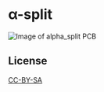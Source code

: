 # α-split

![Image of alpha_split PCB](https://rawgit.com/ahtn/keyboard_pcb/master/alpha_split/alpha_split.png)

## License

[CC-BY-SA](https://creativecommons.org/licenses/by-sa/4.0/)
